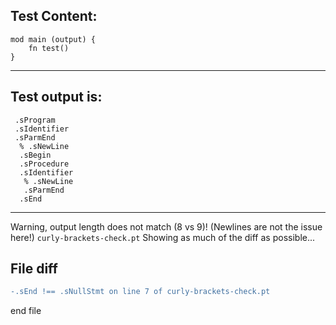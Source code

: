 
Test Content: 
-------------------------
```
mod main (output) {
    fn test() 
}
```
------------------------
Test output is: 
-------------------------
```
 .sProgram
 .sIdentifier
 .sParmEnd
  % .sNewLine
  .sBegin
  .sProcedure
  .sIdentifier
   % .sNewLine
   .sParmEnd
  .sEnd

```
------------------------
Warning, output length does not match (8 vs 9)!  (Newlines are not the issue here!) `curly-brackets-check.pt`
Showing as much of the diff as possible...

File diff
-------------------------
```diff
-.sEnd !== .sNullStmt on line 7 of curly-brackets-check.pt

```
end file
